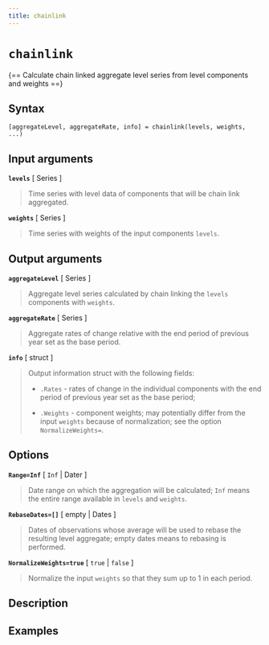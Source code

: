```yaml
---
title: chainlink
---
```


# `chainlink`

{== Calculate chain linked aggregate level series from level components and weights ==}


## Syntax

    [aggregateLevel, aggregateRate, info] = chainlink(levels, weights, ...)


## Input arguments

__`levels`__ [ Series ]
> 
> Time series with level data of components that will be chain link
> aggregated.
> 

__`weights`__ [ Series ]
> 
> Time series with weights of the input components `levels`.
> 


## Output arguments

__`aggregateLevel`__ [ Series ]
> 
> Aggregate level series calculated by chain linking the `levels`
> components with `weights`.
> 

__`aggregateRate`__ [ Series ]
> 
> Aggregate rates of change relative with the end period of previous year
> set as the base period.
> 

__`info`__ [ struct ]
> 
> Output information struct with the following fields:
> 
> * `.Rates` - rates of change in the individual components with the end
>   period of previous year set as the base period;
> 
> * `.Weights` - component weights; may potentially differ from the input
> `weights` because of normalization; see the option `NormalizeWeights=`.
> 


## Options

__`Range=Inf`__ [ `Inf` | Dater ]
> 
> Date range on which the aggregation will be calculated; `Inf` means the
> entire range available in `levels` and `weights`.
> 

__`RebaseDates=[]`__ [ empty | Dates ]
> 
> Dates of observations whose average will be used to rebase the resulting
> level aggregate; empty dates means to rebasing is performed.
> 

__`NormalizeWeights=true`__ [ `true` | `false` ]
> 
> Normalize the input `weights` so that they sum up to 1 in each period.
> 

## Description


## Examples


